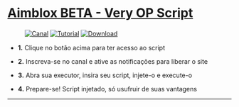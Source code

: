 # [Aimblox BETA - Very OP Script](https://mboost.me/a/9cr)

ㅤㅤㅤ[![Canal](https://img.shields.io/badge/Meu_Canal-0096FF?style=for-the-badge&logo=youtube&logoColor=white)](https://www.youtube.com/channel/UCs9XEr23rhFegHb7l4JIDNA?sub_confirmation=1_blank)
[![Tutorial](https://img.shields.io/badge/TUTORIAL-0096FF?style=for-the-badge&logo=youtube&logoColor=white)](https://www.youtube.com/watch?v=vPru0YkVkPo_blank)
[![Download](https://img.shields.io/badge/SCRIPT-0096FF?style=for-the-badge&logo=pastebin&logoColor=white)](https://mboost.me/a/9cr)

- **1.** Clique no botão acima para ter acesso ao script

- **2.** Inscreva-se no canal e ative as notificações para liberar o site

- **3.** Abra sua executor, insira seu  script, injete-o e execute-o

- **4.** Prepare-se! Script injetado, só usufruir de suas vantagens
___
